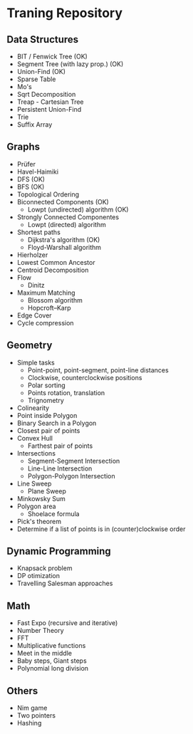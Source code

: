 # Traning Repository
## Data Structures
- BIT / Fenwick Tree (OK)
- Segment Tree (with lazy prop.) (OK)
- Union-Find (OK)
- Sparse Table
- Mo's
- Sqrt Decomposition
- Treap - Cartesian Tree
- Persistent Union-Find
- Trie
- Suffix Array


## Graphs

- Prüfer 
- Havel-Haimiki
- DFS (OK)
- BFS (OK)
- Topological Ordering
- Biconnected Components (OK)
  - Lowpt (undirected) algorithm (OK)
- Strongly Connected Componentes
  - Lowpt (directed) algorithm
- Shortest paths
  - Dijkstra's algorithm (OK)
  - Floyd-Warshall algorithm
- Hierholzer
- Lowest Common Ancestor
- Centroid Decomposition
- Flow
  - Dinitz
- Maximum Matching
  - Blossom algorithm
  - Hopcroft–Karp
- Edge Cover
- Cycle compression

## Geometry

- Simple tasks
  - Point-point, point-segment, point-line distances
  - Clockwise, counterclockwise positions
  - Polar sorting
  - Points rotation, translation
  - Trignometry
- Colinearity
- Point inside Polygon
- Binary Search in a Polygon
- Closest pair of points
- Convex Hull
  - Farthest pair of points
- Intersections
  - Segment-Segment Intersection
  - Line-Line Intersection
  - Polygon-Polygon Intersection
- Line Sweep
  - Plane Sweep
- Minkowsky Sum
- Polygon area
  - Shoelace formula
- Pick's theorem
- Determine if a list of points is in (counter)clockwise order

## Dynamic Programming

- Knapsack problem
- DP otimization
- Travelling Salesman approaches

## Math

- Fast Expo (recursive and iterative)
- Number Theory
- FFT
- Multiplicative functions
- Meet in the middle
- Baby steps, Giant steps
- Polynomial long division

## Others

- Nim game
- Two pointers
- Hashing

